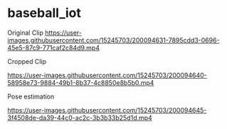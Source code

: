 # baseball_iot
Original Clip
https://user-images.githubusercontent.com/15245703/200094631-7895cdd3-0696-45e5-87c9-771caf2c84d9.mp4

Cropped Clip

https://user-images.githubusercontent.com/15245703/200094640-58958e73-9884-49b1-8b37-4c8850e8b5b0.mp4

Pose estimation

https://user-images.githubusercontent.com/15245703/200094645-3f4508de-da39-44c0-ac2c-3b3b33b25d1d.mp4

